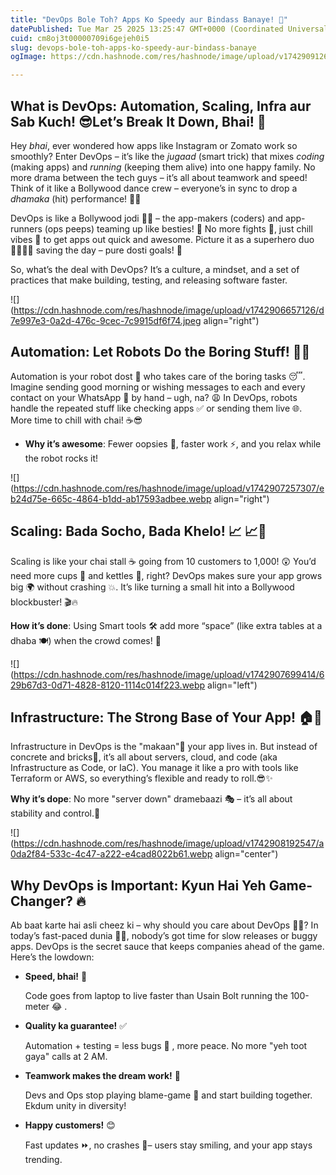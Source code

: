 ```yaml
---
title: "DevOps Bole Toh? Apps Ko Speedy aur Bindass Banaye! 🚀"
datePublished: Tue Mar 25 2025 13:25:47 GMT+0000 (Coordinated Universal Time)
cuid: cm8oj3t00000709i6gejeh0i5
slug: devops-bole-toh-apps-ko-speedy-aur-bindass-banaye
ogImage: https://cdn.hashnode.com/res/hashnode/image/upload/v1742909126419/e6a2b408-6429-485e-8972-5e14e6243f62.webp

---
```


## What is DevOps: Automation, Scaling, Infra aur Sab Kuch! 😎Let’s Break It Down, Bhai! 🚀

Hey *bhai*, ever wondered how apps like Instagram or Zomato work so smoothly? Enter DevOps – it’s like the *jugaad* (smart trick) that mixes *coding* (making apps) and *running* (keeping them alive) into one happy family. No more drama between the tech guys – it’s all about teamwork and speed! Think of it like a Bollywood dance crew – everyone’s in sync to drop a *dhamaka* (hit) performance! 💃🕺

DevOps is like a Bollywood jodi 💃🕺 – the app-makers (coders) and app-runners (ops peeps) teaming up like besties! 🤝 No more fights 👊, just chill vibes 🌴 to get apps out quick and awesome. Picture it as a superhero duo 🦸‍♂️🦸‍♀️ saving the day – pure dosti goals! 💖

So, what’s the deal with DevOps? It’s a culture, a mindset, and a set of practices that make building, testing, and releasing software faster.

![](https://cdn.hashnode.com/res/hashnode/image/upload/v1742906657126/d7e997e3-0a2d-476c-9cec-7c9915df6f74.jpeg align="right")

## Automation: Let Robots Do the Boring Stuff! 🤖✨

Automation is your robot dost 🤖 who takes care of the boring tasks 😴. Imagine sending good morning or wishing messages to each and every contact on your WhatsApp 📱 by hand – ugh, na? 😩 In DevOps, robots handle the repeated stuff like checking apps ✅ or sending them live 🌐. More time to chill with chai! ☕😎

* **Why it’s awesome**: Fewer oopsies 🙈, faster work ⚡, and you relax while the robot rocks it!
    

![](https://cdn.hashnode.com/res/hashnode/image/upload/v1742907257307/eb24d75e-665c-4864-b1dd-ab17593adbee.webp align="right")

## Scaling: Bada Socho, Bada Khelo! 📈 📈🌟

Scaling is like your chai stall ☕ going from 10 customers to 1,000! 😲 You’d need more cups 🥤 and kettles 🍵, right? DevOps makes sure your app grows big 🌍 without crashing 💥. It’s like turning a small hit into a Bollywood blockbuster! 🎬🔥

**How it’s done**: Using Smart tools 🛠️ add more “space” (like extra tables at a dhaba 🍽️) when the crowd comes! 👥

![](https://cdn.hashnode.com/res/hashnode/image/upload/v1742907699414/629b67d3-0d71-4828-8120-1114c014f223.webp align="left")

## Infrastructure: The Strong Base of Your App! 🏠💪

Infrastructure in DevOps is the "makaan"🏡 your app lives in. But instead of concrete and bricks🧱, it’s all about servers, cloud, and code (aka Infrastructure as Code, or IaC). You manage it like a pro with tools like Terraform or AWS, so everything’s flexible and ready to roll.😎✨

**Why it’s dope**: No more "server down" dramebaazi 🎭 – it’s all about stability and control.💪

![](https://cdn.hashnode.com/res/hashnode/image/upload/v1742908192547/a0da2f84-533c-4c47-a222-e4cad8022b61.webp align="center")

## Why DevOps is Important: Kyun Hai Yeh Game-Changer? 🔥

Ab baat karte hai asli cheez ki – why should you care about DevOps 🤷‍♂️? In today’s fast-paced dunia 🏃‍♂️, nobody’s got time for slow releases or buggy apps. DevOps is the secret sauce that keeps companies ahead of the game. Here’s the lowdown:

* **Speed, bhai!** 🚀
    
    Code goes from laptop to live faster than Usain Bolt running the 100-meter 😂 .
    
* **Quality ka guarantee!** ✅
    
    Automation + testing = less bugs 🐞 , more peace. No more "yeh toot gaya" calls at 2 AM.
    
* **Teamwork makes the dream work!** 🤝
    
    Devs and Ops stop playing blame-game 🎲 and start building together. Ekdum unity in diversity!
    
* **Happy customers!** 😊
    
    Fast updates ⏩, no crashes 🚫– users stay smiling, and your app stays trending.